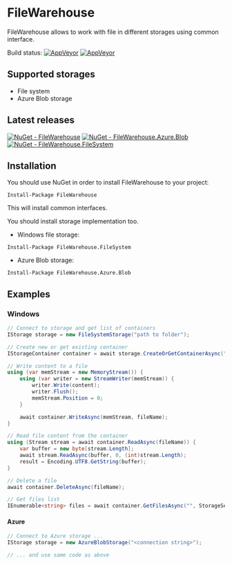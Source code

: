 # FileWarehouse
FileWarehouse allows to work with file in different storages using common interface.

Build status: 
[![AppVeyor](https://ci.appveyor.com/api/projects/status/bbwsyoqaiy9gom22/branch/master?svg=true&passingText=branch:%20master%20-%20OK&failingText=branch:%20master%20-%20Failed&pendingText=branch:%20master%20-%20In%20progress)](https://ci.appveyor.com/project/VeselovAndrey/filewarehouse/branch/master)
[![AppVeyor](https://ci.appveyor.com/api/projects/status/bbwsyoqaiy9gom22/branch/dev?svg=true&passingText=branch:%20dev%20-%20OK&failingText=branch:%20dev%20-%20Failed&pendingText=branch:%20dev%20-%20In%20progress)](https://ci.appveyor.com/project/VeselovAndrey/filewarehouse/branch/dev)

## Supported storages

* File system
* Azure Blob storage

## Latest releases ##
[![NuGet - FileWarehouse](https://img.shields.io/nuget/v/FileWarehouse.svg?label=FileWarehouse&style=flat-square)](https://www.nuget.org/packages/FileWarehouse/)
[![NuGet - FileWarehouse.Azure.Blob](https://img.shields.io/nuget/v/FileWarehouse.Azure.Blob.svg?label=FileWarehouse.Azure.Blob&style=flat-square)](https://www.nuget.org/packages/FileWarehouse.Azure.Blob/)
[![NuGet - FileWarehouse.FileSystem](https://img.shields.io/nuget/v/FileWarehouse.FileSystem.svg?label=FileWarehouse.FileSystem&style=flat-square)](https://www.nuget.org/packages/FileWarehouse.FileSystem/)

## Installation

You should use NuGet in order to install FileWarehouse to your project:
```
Install-Package FileWarehouse
```
This will install common interfaces.

You should install storage implementation too. 
* Windows file storage:
```PS
Install-Package FileWarehouse.FileSystem
```
* Azure Blob storage:
```PS
Install-Package FileWarehouse.Azure.Blob
```

## Examples

### Windows

```C#
// Connect to storage and get list of containers
IStorage storage = new FileSystemStorage("path to folder");

// Create new or get existing container
IStorageContainer container = await storage.CreateOrGetContainerAsync("MyContainer", ContainerPermission.Private, failIfExists: false);

// Write content to a file
using (var memStream = new MemoryStream()) {
    using (var writer = new StreamWriter(memStream)) {
        writer.Write(content);
        writer.Flush();
        memStream.Position = 0;
    }

    await container.WriteAsync(memStream, fileName);
}

// Read file content from the container
using (Stream stream = await container.ReadAsync(fileName)) {
    var buffer = new byte[stream.Length];
    await stream.ReadAsync(buffer, 0, (int)stream.Length);
    result = Encoding.UTF8.GetString(buffer);
}

// Delete a file
await container.DeleteAsync(fileName);

// Get files list
IEnumerable<string> files = await container.GetFilesAsync("", StorageSearchOption.Default);
```

#### Azure
```C#
// Connect to Azure storage ...
IStorage storage = new AzureBlobStorage("<connection string>");

// ... and use same code as above
```
